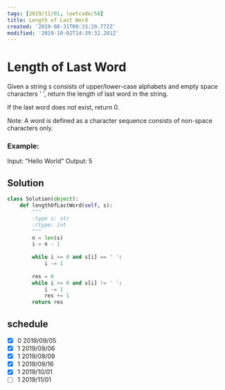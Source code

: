 ```yaml
---
tags: [2019/11/01, leetcode/58]
title: Length of Last Word
created: '2019-08-31T09:33:29.772Z'
modified: '2019-10-02T14:39:32.281Z'
---
```


# Length of Last Word

Given a string s consists of upper/lower-case alphabets and empty space characters ' ', return the length of last word in the string.

If the last word does not exist, return 0.

Note: A word is defined as a character sequence consists of non-space characters only.

### Example:

Input: "Hello World"
Output: 5

## Solution

```python
class Solution(object):
    def lengthOfLastWord(self, s):
        """
        :type s: str
        :rtype: int
        """
        n = len(s)
        i = n - 1
        
        while i >= 0 and s[i] == ' ':
            i -= 1
        
        res = 0
        while i >= 0 and s[i] != ' ':
            i -= 1
            res += 1
        return res
```

## schedule

* [x] 0 2019/09/05
* [x] 1 2019/09/06
* [x] 1 2019/09/09
* [x] 1 2019/09/16
* [x] 1 2019/10/01
* [ ] 1 2019/11/01
